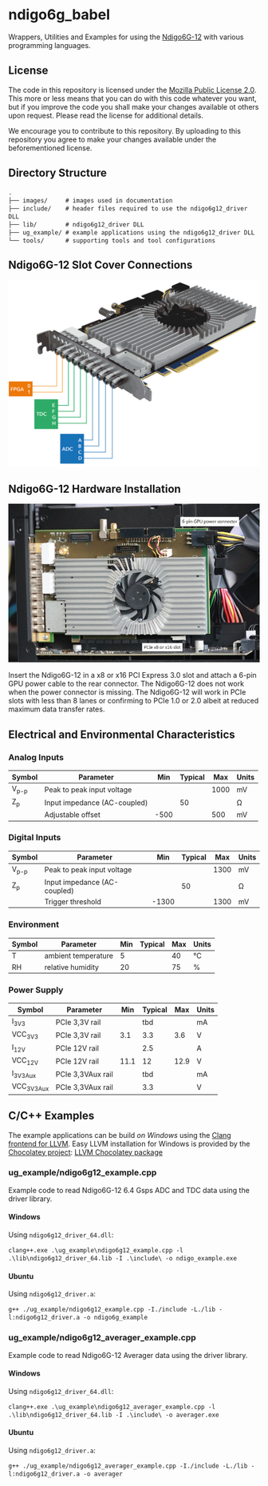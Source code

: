 # ndigo6g_babel
Wrappers, Utilities and Examples for using the [Ndigo6G-12](https://www.cronologic.de/products/adcs/ndigo6g-12) with various programming languages.

## License

The code in this repository is licensed under the [Mozilla Public License 2.0](LICENSE). This more or less means that you can do with this code whatever you want, but if you improve the code you shall make your changes available ot others upon request. Please read the license for additional details. 

We encourage you to contribute to this repository. By uploading to this repository you agree to make your changes available under the beforementioned license.

## Directory Structure
    .
    ├── images/     # images used in documentation
    ├── include/    # header files required to use the ndigo6g12_driver DLL
    ├── lib/        # ndigo6g12_driver DLL
    ├── ug_example/ # example applications using the ndigo6g12_driver DLL
    └── tools/      # supporting tools and tool configurations

## Ndigo6G-12 Slot Cover Connections
![Ndigo6G-12 connections](images/Ndigo6G_connections.png)

## Ndigo6G-12 Hardware Installation
![Ndigo6G-12 hardware installation](images/ndigo6g12_hw_installation.jpg)

Insert the Ndigo6G-12 in a x8 or x16 PCI Express 3.0 slot and attach a 6-pin GPU power cable to the rear connector. The Ndigo6G-12 does not work when the power connector is missing. The Ndigo6G-12 will work in PCIe slots with less than 8 lanes or confirming to PCIe 1.0 or 2.0 albeit at reduced maximum data transfer rates.

## Electrical and Environmental Characteristics
### Analog Inputs
Symbol | Parameter | Min | Typical | Max | Units
--- | --- | --- | --- | --- | ---
V<sub>p-p</sub> | Peak to peak input voltage |  |  | 1000 | mV
Z<sub>p</sub> | Input impedance (AC-coupled) |   | 50 |   | Ω
<nbsp> | Adjustable offset | -500  |   | 500 | mV
    
### Digital Inputs
Symbol | Parameter | Min | Typical | Max | Units
--- | --- | --- | --- | --- | ---
V<sub>p-p</sub> | Peak to peak input voltage |  |  | 1300 | mV
Z<sub>p</sub> | Input impedance (AC-coupled) |   | 50 |   | Ω
<nbsp> | Trigger threshold | -1300  |   | 1300 | mV

### Environment
Symbol | Parameter | Min | Typical | Max | Units
--- | --- | --- | --- | --- | ---    
T | ambient temperature | 5 |   | 40 | °C
RH | relative humidity | 20 |   | 75 | %

### Power Supply
Symbol | Parameter | Min | Typical | Max | Units
--- | --- | --- | --- | --- | ---    
I<sub>3V3</sub> | PCIe 3,3V rail |  | tbd |  | mA
VCC<sub>3V3</sub> | PCIe 3,3V rail | 3.1 | 3.3 | 3.6 | V
I<sub>12V</sub> | PCIe 12V rail |  | 2.5 |  | A
VCC<sub>12V</sub> | PCIe 12V rail | 11.1 | 12 | 12.9 | V
I<sub>3V3Aux</sub> | PCIe 3,3VAux rail |  | tbd |  | mA
VCC<sub>3V3Aux</sub> | PCIe 3,3VAux rail |  | 3.3 |  | V


## C/C++ Examples
The example applications can be build _on Windows_ using the [Clang frontend for LLVM](https://clang.llvm.org/index.html). Easy LLVM installation for Windows is provided by the [Chocolatey project](https://chocolatey.org/): [LLVM Chocolatey package](https://community.chocolatey.org/packages/llvm)


### ug_example/ndigo6g12_example.cpp
Example code to read Ndigo6G-12 6.4 Gsps ADC and TDC data using the driver library.
#### Windows
Using `ndigo6g12_driver_64.dll`:
```
clang++.exe .\ug_example\ndigo6g12_example.cpp -l .\lib\ndigo6g12_driver_64.lib -I .\include\ -o ndigo_example.exe
```
#### Ubuntu
Using `ndigo6g12_driver.a`:
```
g++ ./ug_example/ndigo6g12_example.cpp -I./include -L./lib -l:ndigo6g12_driver.a -o ndigo6g_example
```

### ug_example/ndigo6g12_averager_example.cpp
Example code to read Ndigo6G-12 Averager data using the driver library.
#### Windows 
Using `ndigo6g12_driver_64.dll`:
```
clang++.exe .\ug_example\ndigo6g12_averager_example.cpp -l .\lib\ndigo6g12_driver_64.lib -I .\include\ -o averager.exe
```
#### Ubuntu
Using `ndigo6g12_driver.a`:
```
g++ ./ug_example/ndigo6g12_averager_example.cpp -I./include -L./lib -l:ndigo6g12_driver.a -o averager
```
